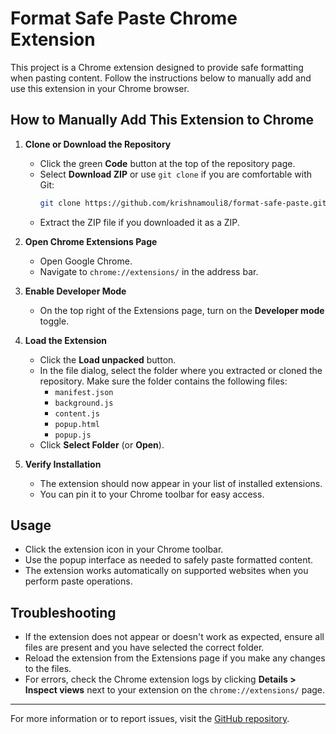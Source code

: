 # Format Safe Paste Chrome Extension

This project is a Chrome extension designed to provide safe formatting when pasting content. Follow the instructions below to manually add and use this extension in your Chrome browser.

## How to Manually Add This Extension to Chrome

1. **Clone or Download the Repository**
   - Click the green **Code** button at the top of the repository page.
   - Select **Download ZIP** or use `git clone` if you are comfortable with Git:
     ```bash
     git clone https://github.com/krishnamouli8/format-safe-paste.git
     ```
   - Extract the ZIP file if you downloaded it as a ZIP.

2. **Open Chrome Extensions Page**
   - Open Google Chrome.
   - Navigate to `chrome://extensions/` in the address bar.

3. **Enable Developer Mode**
   - On the top right of the Extensions page, turn on the **Developer mode** toggle.

4. **Load the Extension**
   - Click the **Load unpacked** button.
   - In the file dialog, select the folder where you extracted or cloned the repository. Make sure the folder contains the following files:
     - `manifest.json`
     - `background.js`
     - `content.js`
     - `popup.html`
     - `popup.js`
   - Click **Select Folder** (or **Open**).

5. **Verify Installation**
   - The extension should now appear in your list of installed extensions.
   - You can pin it to your Chrome toolbar for easy access.

## Usage

- Click the extension icon in your Chrome toolbar.
- Use the popup interface as needed to safely paste formatted content.
- The extension works automatically on supported websites when you perform paste operations.

## Troubleshooting

- If the extension does not appear or doesn't work as expected, ensure all files are present and you have selected the correct folder.
- Reload the extension from the Extensions page if you make any changes to the files.
- For errors, check the Chrome extension logs by clicking **Details > Inspect views** next to your extension on the `chrome://extensions/` page.

---
For more information or to report issues, visit the [GitHub repository](https://github.com/krishnamouli8/format-safe-paste).